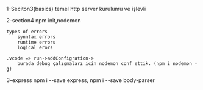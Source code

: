1-Seciton3(basics)
temel http server kurulumu ve işlevli

2-section4
    npm init,nodemon

    types of errors 
        synntax errors
        runtime errors
        logical erors

    .vcode => run->addConfigration->
        burada debug çalışmaları için nodemon conf ettik. (npm i nodemon -g) 

3-express
    npm i --save express, npm i --save body-parser
    